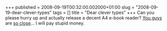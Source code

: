 +++
published = 2008-09-19T00:32:00.002000+01:00
slug = "2008-09-19-dear-clever-types"
tags = []
title = "Dear clever types"
+++
Can you please hurry up and actually release a decent A4 e-book reader?
[You guys](http://www.plasticlogic.com/) are [so
close](http://www.engadget.com/2008/09/08/plastic-logic-finally-ready-to-launch-flexible-e-newspaper-re/)...
I will pay stupid money.
